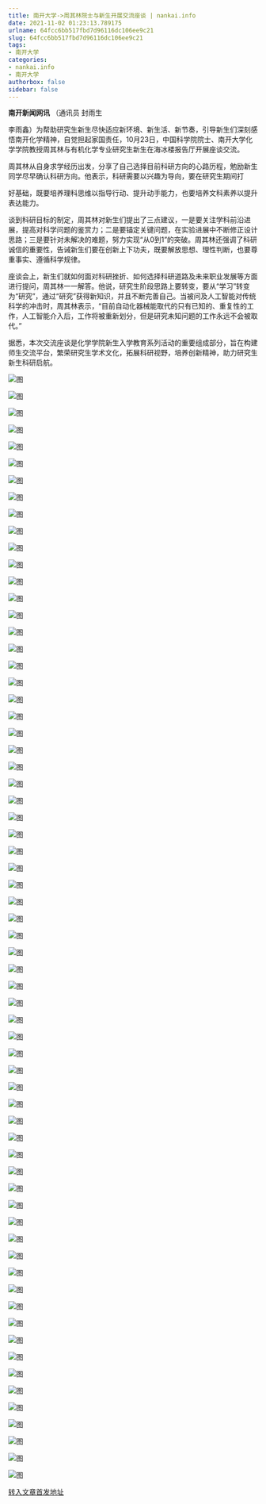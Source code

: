 ```yaml
---
title: 南开大学->周其林院士与新生开展交流座谈 | nankai.info
date: 2021-11-02 01:23:13.789175
urlname: 64fcc6bb517fbd7d96116dc106ee9c21
slug: 64fcc6bb517fbd7d96116dc106ee9c21
tags: 
- 南开大学
categories:
- nankai.info
- 南开大学
authorbox: false
sidebar: false
---
```

**南开新闻网讯** （通讯员 封雨生

李雨鑫）为帮助研究生新生尽快适应新环境、新生活、新节奏，引导新生们深刻感悟南开化学精神，自觉担起家国责任，10月23日，中国科学院院士、南开大学化学学院教授周其林与有机化学专业研究生新生在海冰楼报告厅开展座谈交流。

周其林从自身求学经历出发，分享了自己选择目前科研方向的心路历程，勉励新生同学尽早确认科研方向。他表示，科研需要以兴趣为导向，要在研究生期间打
<!--more-->
好基础，既要培养理科思维以指导行动、提升动手能力，也要培养文科素养以提升表达能力。

谈到科研目标的制定，周其林对新生们提出了三点建议，一是要关注学科前沿进展，提高对科学问题的鉴赏力；二是要锚定关键问题，在实验进展中不断修正设计思路；三是要针对未解决的难题，努力实现“从0到1”的突破。周其林还强调了科研诚信的重要性，告诫新生们要在创新上下功夫，既要解放思想、理性判断，也要尊重事实、遵循科学规律。

座谈会上，新生们就如何面对科研挫折、如何选择科研道路及未来职业发展等方面进行提问，周其林一一解答。他说，研究生阶段思路上要转变，要从“学习”转变为“研究”，通过“研究”获得新知识，并且不断完善自己。当被问及人工智能对传统科学的冲击时，周其林表示，“目前自动化器械能取代的只有已知的、重复性的工作，人工智能介入后，工作将被重新划分，但是研究未知问题的工作永远不会被取代。”

据悉，本次交流座谈是化学学院新生入学教育系列活动的重要组成部分，旨在构建师生交流平台，繁荣研究生学术文化，拓展科研视野，培养创新精神，助力研究生新生科研启航。

![图](http://news.nankai.edu.cn/ywsd/system/2021/10/26/g)

![图](http://news.nankai.edu.cn/ywsd/system/2021/10/26/p)

![图](http://news.nankai.edu.cn/ywsd/system/2021/10/26/j)

![图](http://news.nankai.edu.cn/ywsd/system/2021/10/26/)

![图](http://news.nankai.edu.cn/ywsd/system/2021/10/26/d)

![图](http://news.nankai.edu.cn/ywsd/system/2021/10/26/0)

![图](http://news.nankai.edu.cn/ywsd/system/2021/10/26/2)

![图](http://news.nankai.edu.cn/ywsd/system/2021/10/26/2)

![图](http://news.nankai.edu.cn/ywsd/system/2021/10/26/1)

![图](http://news.nankai.edu.cn/ywsd/system/2021/10/26/5)

![图](http://news.nankai.edu.cn/ywsd/system/2021/10/26/9)

![图](http://news.nankai.edu.cn/ywsd/system/2021/10/26/1)

![图](http://news.nankai.edu.cn/ywsd/system/2021/10/26/_)

![图](http://news.nankai.edu.cn/ywsd/system/2021/10/26/7)

![图](http://news.nankai.edu.cn/ywsd/system/2021/10/26/1)

![图](http://news.nankai.edu.cn/ywsd/system/2021/10/26/3)

![图](http://news.nankai.edu.cn/ywsd/system/2021/10/26/2)

![图](http://news.nankai.edu.cn/ywsd/system/2021/10/26/4)

![图](http://news.nankai.edu.cn/ywsd/system/2021/10/26/0)

![图](http://news.nankai.edu.cn/ywsd/system/2021/10/26/0)

![图](http://news.nankai.edu.cn/ywsd/system/2021/10/26/0)

![图](http://news.nankai.edu.cn/ywsd/system/2021/10/26/3)

![图](http://news.nankai.edu.cn/ywsd/system/2021/10/26/0)

![图](http://news.nankai.edu.cn/ywsd/system/2021/10/26/0)

![图](http://news.nankai.edu.cn/)

![图](http://news.nankai.edu.cn/ywsd/system/2021/10/26/3)

![图](http://news.nankai.edu.cn/ywsd/system/2021/10/26/2)

![图](http://news.nankai.edu.cn/ywsd/system/2021/10/26/4)

![图](http://news.nankai.edu.cn/)

![图](http://news.nankai.edu.cn/ywsd/system/2021/10/26/0)

![图](http://news.nankai.edu.cn/ywsd/system/2021/10/26/0)

![图](http://news.nankai.edu.cn/ywsd/system/2021/10/26/0)

![图](http://news.nankai.edu.cn/)

![图](http://news.nankai.edu.cn/ywsd/system/2021/10/26/3)

![图](http://news.nankai.edu.cn/ywsd/system/2021/10/26/0)

![图](http://news.nankai.edu.cn/ywsd/system/2021/10/26/0)

![图](http://news.nankai.edu.cn/)

![图](http://news.nankai.edu.cn/ywsd/system/2021/10/26/c)

![图](http://news.nankai.edu.cn/ywsd/system/2021/10/26/i)

![图](http://news.nankai.edu.cn/ywsd/system/2021/10/26/p)

![图](http://news.nankai.edu.cn/)

![图](http://news.nankai.edu.cn/ywsd/system/2021/10/26/n)

![图](http://news.nankai.edu.cn/ywsd/system/2021/10/26/c)

![图](http://news.nankai.edu.cn/ywsd/system/2021/10/26/)

![图](http://news.nankai.edu.cn/ywsd/system/2021/10/26/u)

![图](http://news.nankai.edu.cn/ywsd/system/2021/10/26/d)

![图](http://news.nankai.edu.cn/ywsd/system/2021/10/26/e)

![图](http://news.nankai.edu.cn/ywsd/system/2021/10/26/)

![图](http://news.nankai.edu.cn/ywsd/system/2021/10/26/i)

![图](http://news.nankai.edu.cn/ywsd/system/2021/10/26/a)

![图](http://news.nankai.edu.cn/ywsd/system/2021/10/26/k)

![图](http://news.nankai.edu.cn/ywsd/system/2021/10/26/n)

![图](http://news.nankai.edu.cn/ywsd/system/2021/10/26/a)

![图](http://news.nankai.edu.cn/ywsd/system/2021/10/26/n)

![图](http://news.nankai.edu.cn/ywsd/system/2021/10/26/)

![图](http://news.nankai.edu.cn/ywsd/system/2021/10/26/s)

![图](http://news.nankai.edu.cn/ywsd/system/2021/10/26/w)

![图](http://news.nankai.edu.cn/ywsd/system/2021/10/26/e)

![图](http://news.nankai.edu.cn/ywsd/system/2021/10/26/n)

![图](http://news.nankai.edu.cn/)

![图](http://news.nankai.edu.cn/)

![图](http://news.nankai.edu.cn/ywsd/system/2021/10/26/:)

![图](http://news.nankai.edu.cn/ywsd/system/2021/10/26/p)

![图](http://news.nankai.edu.cn/ywsd/system/2021/10/26/t)

![图](http://news.nankai.edu.cn/ywsd/system/2021/10/26/t)

![图](http://news.nankai.edu.cn/ywsd/system/2021/10/26/h)

[转入文章首发地址](http://news.nankai.edu.cn/ywsd/system/2021/10/26/030048517.shtml)